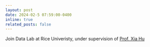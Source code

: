 ```yaml
---
layout: post
date: 2024-02-5 07:59:00-0400
inline: true
related_posts: false
---
```


Join Data Lab at Rice Univeristy, under supervision of [Prof. Xia Hu](https://cs.rice.edu/~xh37/index.html)


